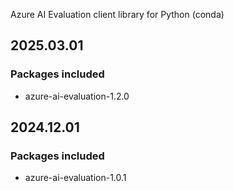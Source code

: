 Azure AI Evaluation client library for Python (conda)

## 2025.03.01

### Packages included

- azure-ai-evaluation-1.2.0

## 2024.12.01

### Packages included

- azure-ai-evaluation-1.0.1
